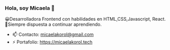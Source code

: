 ### Hola, soy Micaela  👋

😀Desarrolladora Frontend con habilidades en HTML,CSS,Javascript, React.  <br>
💛Siempre dispuesta a continuar aprendiendo.  <br>

- 📫 Contacto: micaelakorol@gmail.com
- ⚡ Portafolio: https://micaelakorol.tech

